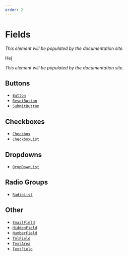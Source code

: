 ```yaml
---
order: 2
---
```


# Fields

<div class="overview" show-icons="false"><em>This element will be populated by the documentation site.</em></div>

Hej

<div class="overview"><em>This element will be populated by the documentation site.</em></div>


## Buttons

- [`Button`](./buttons/button.md)
- [`ResetButton`](./buttons/resetbutton.md)
- [`SubmitButton`](./buttons/submitbutton.md)

## Checkboxes

- [`Checkbox`](./checkboxes/checkbox.md)
- [`CheckboxList`](./checkboxes/checkboxlist.md)

## Dropdowns

- [`DropDownList`](./dropdowns/dropdownlist.md)

## Radio Groups

- [`RadioList`](./radiogroups/radiolist.md)

## Other

- [`EmailField`](./other/emailfield.md)
- [`HiddenField`](./other/hiddenfield.md)
- [`NumberField`](./other/inputfield.md)
- [`TelField`](./other/telfield.md)
- [`TextArea`](./other/textarea.md)
- [`TextField`](./other/textfield.md)
